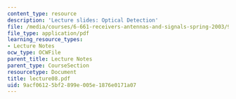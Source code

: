 ```yaml
---
content_type: resource
description: 'Lecture slides: Optical Detection'
file: /media/courses/6-661-receivers-antennas-and-signals-spring-2003/9acf06125bf2899e005e1876e0171a07_lecture08.pdf
file_type: application/pdf
learning_resource_types:
- Lecture Notes
ocw_type: OCWFile
parent_title: Lecture Notes
parent_type: CourseSection
resourcetype: Document
title: lecture08.pdf
uid: 9acf0612-5bf2-899e-005e-1876e0171a07
---
```

